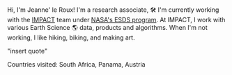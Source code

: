 Hi, I'm Jeanne' le Roux!
I'm a research associate,
🛠️  I'm currently working with the [IMPACT](https://impact.earthdata.nasa.gov/) team under [NASA's ESDS program](https://earthdata.nasa.gov/esds).
At IMPACT, I work with various Earth Science 🌎 data, products and algorithms.
When I'm not working, I like hiking, biking, and making art.

"insert quote"

Countries visited: South Africa, Panama, Austria